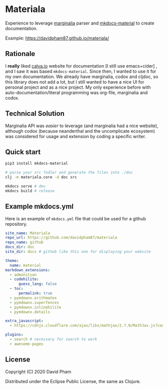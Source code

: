 # Materiala

Experience to leverage [marginalia](https://github.com/gdeer81/marginalia)
parser and [mkdocs-material](https://squidfunk.github.io/mkdocs-material/) to
create documentation.

Example: https://davidpham87.github.io/materiala/

## Rationale

I **really** liked [calva.io](https://calva.io) website for documentation [I
still use emacs+cider] , and I saw it was based `mkdocs-material`. Since then,
I wanted to use it for my own documentation. We already have marginalia, codox
and cljdoc, so this library does not add a lot, but I still wanted to have a
nice UI for personal project and as a nice project. My only experience before
with auto-documentation/literal programming was org-file, marginalia and codox.

## Technical Solution

Marginalia API was *easier* to leverage (and marginalia had a nice website),
although codox (because neanderthal and the uncomplicate ecosystem) was
considered for usage and extension by coding a specific writer.

## Quick start

``` bash
pip3 install mkdocs-material

# parse your src fodler and generate the files into ./doc
clj -m materiala.core -d doc src

mkdocs serve # dev
mkdocs build # release
```

## Example mkdocs.yml

Here is an example of `mkdocs.yml` file that could be used for a github
repository.


``` yaml
site_name: Materiala
repo_url: https://github.com/davidpham87/materiala
repo_name: github
docs_dir: doc
site_dir: docs # github like this one for displaying your website

theme:
  name: material
markdown_extensions:
  - admonition
  - codehilite:
      guess_lang: false
  - toc:
      permalink: true
  - pymdownx.arithmatex
  - pymdownx.superfences
  - pymdownx.inlinehilite
  - pymdownx.details

extra_javascript:
  - https://cdnjs.cloudflare.com/ajax/libs/mathjax/2.7.0/MathJax.js?config=TeX-MML-AM_CHTML

plugins:
  - search # necessary for search to work
  - awesome-pages
```

## License

Copyright (C) 2020 David Pham

Distributed under the Eclipse Public License, the same as Clojure.
